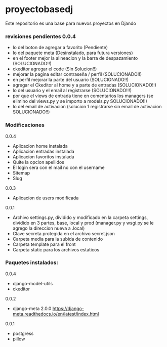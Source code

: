 # proyectobasedj

Este repositorio es una base para nuevos proyectos en Djando

### revisiones pendientes 0.0.4
- lo del boton de agregar a favorito (Pendiente)
- lo del paquete meta (Desinstalado, para futura versiones)
- en el footer mejor la alineacion y la barra de despazamiento (SOLUCIONADO!!)
- ckeditor agregar el code (Sin Solucion!!)
- mejorar la pagina editar contraseña / perfil (SOLUCIONADO!!)
- en perfil mejorar la parte del usuario (SOLUCIONADO!!)
- agregar el Ckeditor al home y a parte de entradas (SOLUCIONADO!!)
- lo del usuario y el email al registrarse (SOLUCIONADO!!!)
- por que el views de entrada tiene en comentarios los managers (se elimino del views.py y se importo a models.py SOLUCIONADO!!)
- lo del email de activacion (solucion 1 registrarse sin email de activacion SOLUCIONADO!!)


### Modificaciones
0.0.4
- Aplicacion home instalada
- Aplicacion entradas instalada
- Aplicacion favoritos instalada
- Quite la opcion apellidos
- El login sera con el mail no con el username
- Sitemap
- Slug
  
0.0.3
- Aplicacion de users modificada

0.0.1
- Archivo settings.py, dividido y modificado en la carpeta settings, dividido en 3 partes, base, local y prod (manager.py y wsgi.py se le agrego la direccion nueva a .local)
- Clave secreta protegida en el archivo secret.json
- Carpeta media para la subida de contenido
- Carpeta template para el front
- Carpeta static para los archivos estaticos 

### Paquetes instalados:
0.0.4
- django-model-utils
- ckeditor

0.0.2
- django-meta 2.0.0 https://django-meta.readthedocs.io/en/latest/index.html
  
0.0.1
- postgress
- pillow